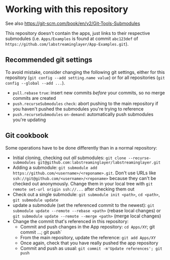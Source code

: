 # Working with this repository

See also https://git-scm.com/book/en/v2/Git-Tools-Submodules

This repository doesn't contain the apps, just links to their respective submodules
(i.e. `Apps/Examples` is found at commit `abc123def` of
`https://github.com/labstreaminglayer/App-Examples.git`).

## Recommended git settings

To avoid mistake, consider changing the following git settings, either for this
repository (`git config --add setting.name value`) or for all repositories
(`git config --global --add ...`).

- `pull.rebase` `true`: insert new commits *before* your commits, so no merge
  commits are created
- `push.recurseSubmodules` `check`: abort pushing to the main repository if you haven't
  pushed the submodules you're trying to reference
- `push.recurseSubmodules` `on-demand`: automatically push submodules you're updating

## Git cookbook
Some operations have to be done differently than in a normal repository:

- Initial cloning, checking out *all* submodules: `git clone --recurse-submodules git@github.com:labstreaminglayer/labstreaminglayer.git`
- Adding a submodule: `git submodule add https://github.com/<username>/<reponame>.git`.
  Don't use URLs like `ssh://git@github.com/<username>/<reponame>` because they can't be
  checked out anonymously.
  Change them in your local tree with `git remote set-url origin ssh://...` after checking them out
- Check out a single submodule: `git submodule init <path>`, `cd <path>`, `git submodule update`
- update a submodule (set the referenced commit to the newest):
  `git submodule update --remote --rebase <path>`  (rebase local changes) or
  `git submodule update --remote --merge <path>` (merge local changes)
- Change the commit that's referenced in this repository:
    - Commit and push changes in the App repository: `cd Apps/XY`; git commit ...; git push`
    - From the main repository, update the reference: `git add Apps/XY`
    - Once again, check that you have really pushed the app repository
    - Commit and push as usual: `git commit -m'Update references'; git push`

